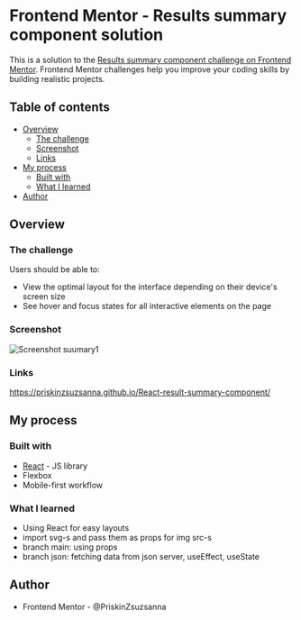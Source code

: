 # Frontend Mentor - Results summary component solution

This is a solution to the [Results summary component challenge on Frontend Mentor](https://www.frontendmentor.io/challenges/results-summary-component-CE_K6s0maV). Frontend Mentor challenges help you improve your coding skills by building realistic projects. 

## Table of contents

- [Overview](#overview)
  - [The challenge](#the-challenge)
  - [Screenshot](#screenshot)
  - [Links](#links)
- [My process](#my-process)
  - [Built with](#built-with)
  - [What I learned](#what-i-learned)
- [Author](#author)




## Overview

### The challenge

Users should be able to:

- View the optimal layout for the interface depending on their device's screen size
- See hover and focus states for all interactive elements on the page

### Screenshot

![Screenshot suumary1](https://user-images.githubusercontent.com/121173949/220408837-e9aa248f-0849-4efd-8035-8655af104a51.png)

### Links
https://priskinzsuzsanna.github.io/React-result-summary-component/



## My process

### Built with

- [React](https://reactjs.org/) - JS library
- Flexbox
- Mobile-first workflow


### What I learned

 - Using React for easy layouts
 - import svg-s and pass them as props for img src-s
 - branch main:  using props
 - branch json: fetching data from json server, useEffect, useState 


## Author

 - Frontend Mentor - @PriskinZsuzsanna

